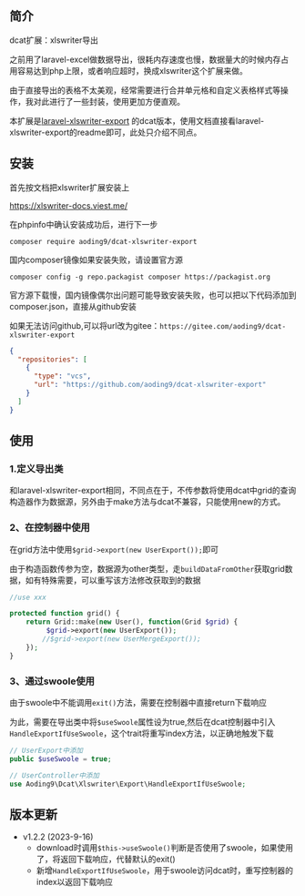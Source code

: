 ## 简介

dcat扩展：xlswriter导出

之前用了laravel-excel做数据导出，很耗内存速度也慢，数据量大的时候内存占用容易达到php上限，或者响应超时，换成xlswriter这个扩展来做。

由于直接导出的表格不太美观，经常需要进行合并单元格和自定义表格样式等操作，我对此进行了一些封装，使用更加方便直观。

本扩展是[laravel-xlswriter-export](https://github.com/aoding9/laravel-xlswriter-export) 的dcat版本，使用文档直接看laravel-xlswriter-export的readme即可，此处只介绍不同点。

## 安装

首先按文档把xlswriter扩展安装上

https://xlswriter-docs.viest.me/

在phpinfo中确认安装成功后，进行下一步

`composer require aoding9/dcat-xlswriter-export`

国内composer镜像如果安装失败，请设置官方源

`composer config -g repo.packagist composer https://packagist.org`

官方源下载慢，国内镜像偶尔出问题可能导致安装失败，也可以把以下代码添加到composer.json，直接从github安装

如果无法访问github,可以将url改为gitee：`https://gitee.com/aoding9/dcat-xlswriter-export`

```json
{
  "repositories": [
    {
      "type": "vcs",
      "url": "https://github.com/aoding9/dcat-xlswriter-export"
    }
  ]
}
```

## 使用

### 1.定义导出类
和laravel-xlswriter-export相同，不同点在于，不传参数将使用dcat中grid的查询构造器作为数据源，另外由于make方法与dcat不兼容，只能使用new的方式。

### 2、在控制器中使用

在grid方法中使用`$grid->export(new UserExport());`即可

由于构造函数传参为空，数据源为other类型，走`buildDataFromOther`获取grid数据，如有特殊需要，可以重写该方法修改获取到的数据

```php
//use xxx

protected function grid() {
    return Grid::make(new User(), function(Grid $grid) {
         $grid->export(new UserExport());
        //$grid->export(new UserMergeExport());
    });
}
```

### 3、通过swoole使用

由于swoole中不能调用`exit()`方法，需要在控制器中直接return下载响应

为此，需要在导出类中将`$useSwoole`属性设为true,然后在dcat控制器中引入`HandleExportIfUseSwoole`，这个trait将重写index方法，以正确地触发下载

```php
// UserExport中添加
public $useSwoole = true;

// UserController中添加
use Aoding9\Dcat\Xlswriter\Export\HandleExportIfUseSwoole;
```

## 版本更新

- v1.2.2 (2023-9-16)
    - download时调用`$this->useSwoole()`判断是否使用了swoole，如果使用了，将返回下载响应，代替默认的exit()
    - 新增`HandleExportIfUseSwoole`，用于swoole访问dcat时，重写控制器的index以返回下载响应